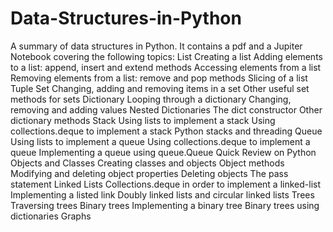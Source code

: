 # Data-Structures-in-Python
A summary of data structures in Python. It contains a pdf and a Jupiter Notebook covering the following topics:
List
  Creating a list
  Adding elements to a list: append, insert and extend methods
  Accessing elements from a list
  Removing elements from a list: remove and pop methods
  Slicing of a list
Tuple
Set
  Changing, adding and removing items in a set
  Other useful set methods for sets
Dictionary
  Looping through a dictionary
  Changing, removing and adding values
  Nested Dictionaries
  The dict constructor
  Other dictionary methods
Stack
  Using lists to implement a stack
  Using collections.deque to implement a stack
  Python stacks and threading
Queue
  Using lists to implement a queue
  Using collections.deque to implement a queue
  Implementing a queue using queue.Queue
Quick Review on Python Objects and Classes
  Creating classes and objects
  Object methods
  Modifying and deleting object properties
  Deleting objects
  The pass statement
Linked Lists
  Collections.deque in order to implement a linked-list
  Implementing a listed link
  Doubly linked lists and circular linked lists
Trees
  Traversing trees
  Binary trees
  Implementing a binary tree
Binary trees using dictionaries
Graphs
